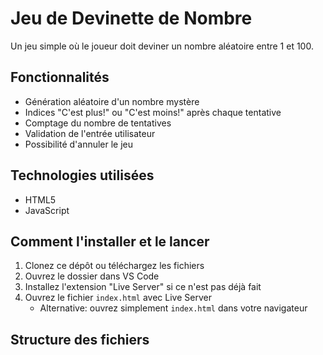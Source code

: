 # Jeu de Devinette de Nombre

Un jeu simple où le joueur doit deviner un nombre aléatoire entre 1 et 100.

## Fonctionnalités

- Génération aléatoire d'un nombre mystère
- Indices "C'est plus!" ou "C'est moins!" après chaque tentative
- Comptage du nombre de tentatives
- Validation de l'entrée utilisateur
- Possibilité d'annuler le jeu

## Technologies utilisées

- HTML5
- JavaScript

## Comment l'installer et le lancer

1. Clonez ce dépôt ou téléchargez les fichiers
2. Ouvrez le dossier dans VS Code
3. Installez l'extension "Live Server" si ce n'est pas déjà fait
4. Ouvrez le fichier `index.html` avec Live Server
   - Alternative: ouvrez simplement `index.html` dans votre navigateur

## Structure des fichiers
